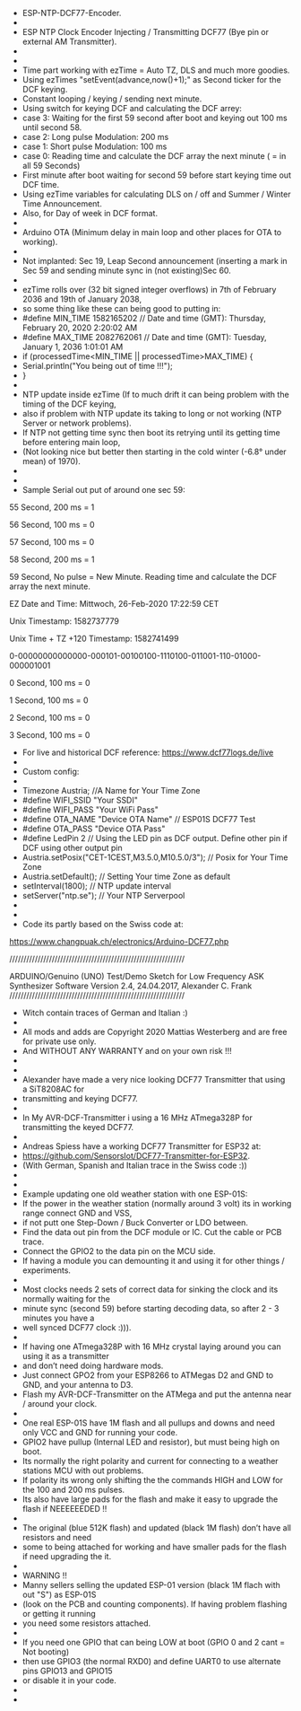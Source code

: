  * ESP-NTP-DCF77-Encoder.
 *
 * ESP NTP Clock Encoder Injecting / Transmitting DCF77 (Bye pin or external AM Transmitter).
 * 
 * 
 * Time part working with ezTime = Auto TZ, DLS and much more goodies.
 * Using ezTimes "setEvent(advance,now()+1);" as Second ticker for the DCF keying.
 * Constant looping / keying / sending next minute.
 * Using switch for keying DCF and calculating the DCF arrey:
 *   case 3: Waiting for the first 59 second after boot and keying out 100 ms until second 58.
 *   case 2: Long pulse Modulation: 200 ms 
 *   case 1: Short pulse Modulation: 100 ms 
 *   case 0: Reading time and calculate the DCF array the next minute ( = in all 59 Seconds)
 * First minute after boot waiting for second 59 before start keying time out DCF time.
 * Using ezTime variables for calculating DLS on / off and Summer / Winter Time Announcement.
 * Also, for Day of week in DCF format.
 * 
 * Arduino OTA (Minimum delay in main loop and other places for OTA to working).
 * 
 * Not implanted: Sec 19, Leap Second announcement (inserting a mark in Sec 59 and sending minute sync in (not existing)Sec 60. 
 * 
 * ezTime rolls over (32 bit signed integer overflows) in 7th of February 2036 and 19th of January 2038, 
 * so some thing like these can being good to putting in:
 * #define MIN_TIME  1582165202     // Date and time (GMT): Thursday, February 20, 2020 2:20:02 AM  
 * #define MAX_TIME  2082762061     // Date and time (GMT): Tuesday, January 1, 2036 1:01:01 AM
 *  if (processedTime<MIN_TIME || processedTime>MAX_TIME) {
 *  Serial.println("You being out of time !!!");
 *  }
 * 
 * NTP update inside ezTime (If to much drift it can being problem with the timing of the DCF keying,
 * also if problem with NTP update its taking to long or not working (NTP Server or network problems).  
 * If NTP not getting time sync then boot its retrying until its getting time before entering main loop,
 * (Not looking nice but better then starting in the cold winter (-6.8° under mean) of 1970).
 * 
 * 
 * Sample Serial out put of around one sec 59:

55 Second, 200 ms = 1

56 Second, 100 ms = 0

57 Second, 100 ms = 0

58 Second, 200 ms = 1

59 Second, No pulse = New Minute. Reading time and calculate the DCF array the next minute.

EZ Date and Time: Mittwoch, 26-Feb-2020 17:22:59 CET

Unix Timestamp: 1582737779

Unix Time + TZ +120 Timestamp: 1582741499

0-00000000000000-000101-00100100-1110100-011001-110-01000-000001001 

0 Second, 100 ms = 0

1 Second, 100 ms = 0

2 Second, 100 ms = 0

3 Second, 100 ms = 0

 * For live and historical DCF reference: https://www.dcf77logs.de/live
 * 
 * Custom config:
 * 
 * Timezone Austria; //A Name for Your Time Zone 
 * #define WIFI_SSID "Your SSDI"
 * #define WIFI_PASS "Your WiFi Pass"
 * #define OTA_NAME "Device OTA Name" // ESP01S DCF77 Test
 * #define OTA_PASS "Device OTA Pass"
 * #define LedPin 2 // Using the LED pin as DCF output. Define other pin if DCF using other output pin
 * Austria.setPosix("CET-1CEST,M3.5.0,M10.5.0/3"); // Posix for Your Time Zone
 * Austria.setDefault(); // Setting Your time Zone as default
 * setInterval(1800); // NTP update interval
 * setServer("ntp.se"); // Your NTP Serverpool
 * 
 *
 * Code its partly based on the Swiss code at:

https://www.changpuak.ch/electronics/Arduino-DCF77.php
 
////////////////////////////////////////////////////////////// 

ARDUINO/Genuino (UNO) Test/Demo Sketch for Low Frequency
ASK Synthesizer
Software Version 2.4, 
24.04.2017, Alexander C. Frank
//////////////////////////////////////////////////////////////

 * Witch contain traces of German and Italian :)
 * 
 * All mods and adds are Copyright 2020 Mattias Westerberg and are free for private use only.
 * And WITHOUT ANY WARRANTY and on your own risk !!!
 * 
 * 
 * Alexander have made a very nice looking DCF77 Transmitter that using a SiT8208AC for 
 * transmitting and keying DCF77.
 *  
 * In My AVR-DCF-Transmitter i using a 16 MHz ATmega328P for transmitting the keyed DCF77.
 *  
 * Andreas Spiess have a working DCF77 Transmitter for ESP32 at: 
 * https://github.com/SensorsIot/DCF77-Transmitter-for-ESP32.
 * (With German, Spanish and Italian trace in the Swiss code :))
 * 
 * 
 * Example updating one old weather station with one ESP-01S:
 * If the power in the weather station (normally around 3 volt) its in working range connect GND and VSS, 
 * if not putt one Step-Down / Buck Converter or LDO between.
 * Find the data out pin from the DCF module or IC. Cut the cable or PCB trace. 
 * Connect the GPIO2 to the data pin on the MCU side. 
 * If having a module you can demounting it and using it for other things / experiments.
 * 
 * Most clocks needs 2 sets of correct data for sinking the clock and its normally waiting for the
 * minute sync (second 59) before starting decoding data, so after 2 - 3 minutes you have  a 
 * well synced DCF77 clock :))).
 * 
 * If having one ATmega328P with 16 MHz crystal laying around you can using it as a transmitter 
 * and don’t need doing hardware mods. 
 * Just connect GPO2 from your ESP8266 to ATMegas D2 and GND to GND, and your antenna to D3. 
 * Flash my AVR-DCF-Transmitter on the ATMega and put the antenna near / around your clock.
 * 
 * One real ESP-01S have 1M flash and all pullups and downs and need only VCC and GND for running your code.
 * GPIO2 have pullup (Internal LED and resistor), but must being high on boot.
 * Its normally the right polarity and current for connecting to a weather stations MCU with out problems.
 * If polarity its wrong only shifting the the commands HIGH and LOW for the 100 and 200 ms pulses. 
 * Its also have large pads for the flash and make it easy to upgrade the flash if NEEEEEEDED !!
 * 
 * The original (blue 512K flash) and updated (black 1M flash) don’t have all resistors and need 
 * some to being attached for working and have smaller pads for the flash if need upgrading the it.
 * 
 * WARNING !! 
 * Manny sellers selling the updated ESP-01 version (black 1M flach with out "S") as ESP-01S 
 * (look on the PCB and counting components). If having problem flashing or getting it running
 * you need some resistors attached.
 * 
 * If you need one GPIO that can being LOW at boot (GPIO 0 and 2 cant = Not booting) 
 * then use GPIO3 (the normal RXD0) and define UART0 to use alternate pins GPIO13 and GPIO15
 * or disable it in your code.
 * 
 *
